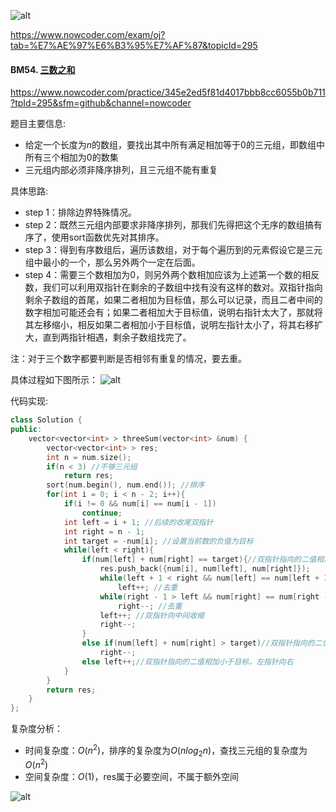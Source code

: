 ![alt](https://uploadfiles.nowcoder.com/bm/top101-head.jpg)

https://www.nowcoder.com/exam/oj?tab=%E7%AE%97%E6%B3%95%E7%AF%87&topicId=295

#### BM54. [三数之和](https://www.nowcoder.com/practice/345e2ed5f81d4017bbb8cc6055b0b711?tpId=295&sfm=github&channel=nowcoder)

https://www.nowcoder.com/practice/345e2ed5f81d4017bbb8cc6055b0b711?tpId=295&sfm=github&channel=nowcoder


题目主要信息:
- 给定一个长度为$n$的数组，要找出其中所有满足相加等于0的三元组，即数组中所有三个相加为0的数集
- 三元组内部必须非降序排列，且三元组不能有重复

具体思路:

- step 1：排除边界特殊情况。
- step 2：既然三元组内部要求非降序排列，那我们先得把这个无序的数组搞有序了，使用sort函数优先对其排序。
- step 3：得到有序数组后，遍历该数组，对于每个遍历到的元素假设它是三元组中最小的一个，那么另外两个一定在后面。
- step 4：需要三个数相加为0，则另外两个数相加应该为上述第一个数的相反数，我们可以利用双指针在剩余的子数组中找有没有这样的数对。双指针指向剩余子数组的首尾，如果二者相加为目标值，那么可以记录，而且二者中间的数字相加可能还会有；如果二者相加大于目标值，说明右指针太大了，那就将其左移缩小，相反如果二者相加小于目标值，说明左指针太小了，将其右移扩大，直到两指针相遇，剩余子数组找完了。

注：对于三个数字都要判断是否相邻有重复的情况，要去重。

具体过程如下图所示：
![alt](https://uploadfiles.nowcoder.com/images/20220205/397721558_1644061431314/D3A2CF7DFE75D4E0541B7579A45A3BFC)

代码实现:
```cpp
class Solution {
public:
    vector<vector<int> > threeSum(vector<int> &num) {
        vector<vector<int> > res;
        int n = num.size();
        if(n < 3) //不够三元组
            return res;
        sort(num.begin(), num.end()); //排序
        for(int i = 0; i < n - 2; i++){
            if(i != 0 && num[i] == num[i - 1])
                continue;
            int left = i + 1; //后续的收尾双指针
            int right = n - 1;
            int target = -num[i]; //设置当前数的负值为目标
            while(left < right){
                if(num[left] + num[right] == target){//双指针指向的二值相加为目标，则可以与num[i]组成0
                    res.push_back({num[i], num[left], num[right]});
                    while(left + 1 < right && num[left] == num[left + 1])
                        left++; //去重
                    while(right - 1 > left && num[right] == num[right - 1])
                        right--; //去重
                    left++; //双指针向中间收缩
                    right--;
                }
                else if(num[left] + num[right] > target)//双指针指向的二值相加大于目标，右指针向左
                    right--;
                else left++;//双指针指向的二值相加小于目标，左指针向右
            }
        }
        return res;
    }
};
```

复杂度分析：
- 时间复杂度：$O(n^2)$，排序的复杂度为$O(nlog_2n)$，查找三元组的复杂度为$O(n^2)$
- 空间复杂度：$O(1)$，res属于必要空间，不属于额外空间

![alt](https://uploadfiles.nowcoder.com/bm/top101-tail.jpg)